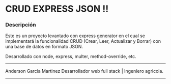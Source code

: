 # CRUD EXPRESS JSON !!

### Descripción

Este es un proyecto levantado con express generator en el cual se implementará la funcionalidad CRUD (Crear, Leer, Actualizar y Borrar) con una base de datos en formato JSON.

Desarrollado con node, express, multer, method-override, etc.

---

Anderson Garcia Martinez
Desarrollador web full stack | Ingeníero agricola.

---
